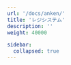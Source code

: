 ```yaml
---
url: '/docs/anken/'
title: 'レジシステム'
description: ''
weight: 40000

sidebar:
  collapsed: true
---
```

